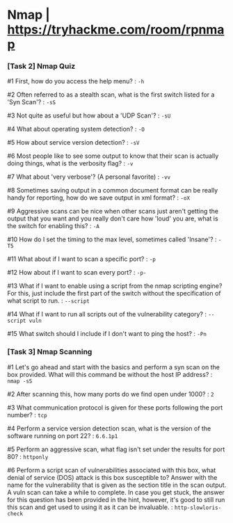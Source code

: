 # Nmap | https://tryhackme.com/room/rpnmap

### [Task 2] Nmap Quiz

#1    First, how do you access the help menu? : `-h`

#2    Often referred to as a stealth scan, what is the first switch listed for a 'Syn Scan'? : `-sS`

#3    Not quite as useful but how about a 'UDP Scan'? : `-sU`

#4    What about operating system detection? : `-O`

#5    How about service version detection? : `-sV`

#6    Most people like to see some output to know that their scan is actually doing things, what is the verbosity flag? : `-v`

#7    What about 'very verbose'? (A personal favorite) : `-vv`

#8    Sometimes saving output in a common document format can be really handy for reporting, how do we save output in xml format? : `-oX`

#9    Aggressive scans can be nice when other scans just aren't getting the output that you want and you really don't care how 'loud' you are, what is the switch for enabling this? : `-A`

#10    How do I set the timing to the max level, sometimes called 'Insane'? : `-T5`

#11    What about if I want to scan a specific port? : `-p`

#12    How about if I want to scan every port? : `-p-`

#13    What if I want to enable using a script from the nmap scripting engine? For this, just include the first part of the switch without the specification of what script to run. : `--script`

#14    What if I want to run all scripts out of the vulnerability category? : `--script vuln`

#15    What switch should I include if I don't want to ping the host? : `-Pn`

### [Task 3] Nmap Scanning

#1    Let's go ahead and start with the basics and perform a syn scan on the box provided. What will this command be without the host IP address? : `nmap -sS`

#2    After scanning this, how many ports do we find open under 1000? : `2`

#3    What communication protocol is given for these ports following the port number? : `tcp`

#4    Perform a service version detection scan, what is the version of the software running on port 22? : `6.6.1p1`

#5    Perform an aggressive scan, what flag isn't set under the results for port 80? : `httponly`

#6    Perform a script scan of vulnerabilities associated with this box, what denial of service (DOS) attack is this box susceptible to? Answer with the name for the vulnerability that is given as the section title in the scan output. A vuln scan can take a while to complete. In case you get stuck, the answer for this question has been provided in the hint, however, it's good to still run this scan and get used to using it as it can be invaluable. : `http-slowloris-check`